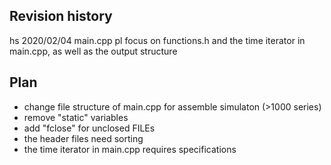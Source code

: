 ## Revision history
  hs 2020/02/04  main.cpp
  pl focus on functions.h and the time iterator in main.cpp, as well as the output structure
  
## Plan
* change file structure of main.cpp for assemble simulaton (>1000 series)
* remove "static" variables
* add "fclose" for unclosed FILEs
* the header files need sorting
* the time iterator in main.cpp requires specifications
